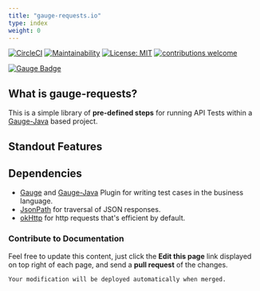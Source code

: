```yaml
---
title: "gauge-requests.io"
type: index
weight: 0
---
```


[![CircleCI](https://circleci.com/gh/sitture/aura.svg?style=shield)](https://circleci.com/gh/sitture/aura) [![Maintainability](https://api.codeclimate.com/v1/badges/b5cc25a0c4b0722a6c60/maintainability)](https://codeclimate.com/github/sitture/aura/maintainability) [![License: MIT](https://img.shields.io/badge/License-MIT-yellow.svg?maxAge=2592000)](https://opensource.org/licenses/MIT) [![contributions welcome](https://img.shields.io/badge/contributions-welcome-brightgreen.svg?style=flat)](../../issues)

[![Gauge Badge](https://gauge.org/Gauge_Badge.svg)](https://gauge.org)

## What is gauge-requests?

This is a simple library of **pre-defined steps** for running API Tests within a [Gauge-Java](https://github.com/getgauge/gauge-java) based project.

## Standout Features


## Dependencies

* [Gauge](https://gauge.org/) and [Gauge-Java](https://github.com/getgauge/gauge-java/releases) Plugin for writing test cases in the business language.
* [JsonPath](https://github.com/json-path/JsonPath) for traversal of JSON responses.
* [okHttp](http://square.github.io/okhttp/) for http requests that's efficient by default.

### Contribute to Documentation

Feel free to update this content, just click the **Edit this page** link displayed on top right of each page, and send a **pull request** of the changes.

```sh
Your modification will be deployed automatically when merged.
```